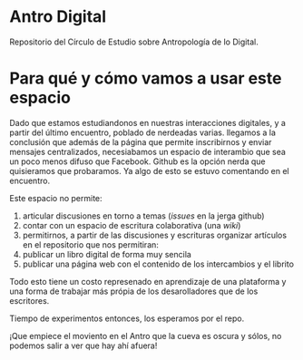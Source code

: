 # Antro Digital
Repositorio del Círculo de Estudio sobre Antropología de lo Digital.

# Para qué y cómo vamos a usar este espacio
Dado que estamos estudiandonos en nuestras interacciones digitales, y a partir del último encuentro, poblado de nerdeadas varias. llegamos a la conclusión que además de la página que permite inscribirnos y enviar mensajes centralizados, necesiabamos un espacio de interambio que sea un poco menos difuso que Facebook. Github es la opción nerda que quisieramos que probaramos. Ya algo de esto se estuvo comentando en el encuentro.


Este espacio no permite:

1. articular discusiones en torno a temas (*issues* en la jerga github)
2. contar con un espacio de escritura colaborativa (una *wiki*)
3. permitirnos, a partir de las discusiones y escrituras organizar artículos en el repositorio que nos permitiran:
  1. publicar un libro digital de forma muy sencila
  2. publicar una página web con el contenido de los intercambios y el librito
  
Todo esto tiene un costo represenado en aprendizaje de una plataforma y una forma de trabajar más própia de los desarolladores que de los escritores.

Tiempo de experimentos entonces, los esperamos por el repo.

¡Que empiece el moviento en el Antro que la cueva es oscura y sólos, no podemos salir a ver que hay ahí afuera!
